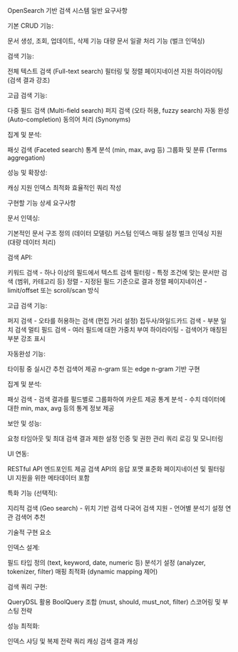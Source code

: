OpenSearch 기반 검색 시스템 일반 요구사항

기본 CRUD 기능:

문서 생성, 조회, 업데이트, 삭제 기능
대량 문서 일괄 처리 기능 (벌크 인덱싱)


검색 기능:

전체 텍스트 검색 (Full-text search)
필터링 및 정렬
페이지네이션 지원
하이라이팅 (검색 결과 강조)


고급 검색 기능:

다중 필드 검색 (Multi-field search)
퍼지 검색 (오타 허용, fuzzy search)
자동 완성 (Auto-completion)
동의어 처리 (Synonyms)


집계 및 분석:

패싯 검색 (Faceted search)
통계 분석 (min, max, avg 등)
그룹화 및 분류 (Terms aggregation)


성능 및 확장성:

캐싱 지원
인덱스 최적화
효율적인 쿼리 작성



구현할 기능 상세 요구사항

문서 인덱싱:

기본적인 문서 구조 정의 (데이터 모델링)
커스텀 인덱스 매핑 설정
벌크 인덱싱 지원 (대량 데이터 처리)


검색 API:

키워드 검색 - 하나 이상의 필드에서 텍스트 검색
필터링 - 특정 조건에 맞는 문서만 검색 (범위, 카테고리 등)
정렬 - 지정된 필드 기준으로 결과 정렬
페이지네이션 - limit/offset 또는 scroll/scan 방식


고급 검색 기능:

퍼지 검색 - 오타를 허용하는 검색 (편집 거리 설정)
접두사/와일드카드 검색 - 부분 일치 검색
멀티 필드 검색 - 여러 필드에 대한 가중치 부여
하이라이팅 - 검색어가 매칭된 부분 강조 표시


자동완성 기능:

타이핑 중 실시간 추천 검색어 제공
n-gram 또는 edge n-gram 기반 구현


집계 및 분석:

패싯 검색 - 검색 결과를 필드별로 그룹화하여 카운트 제공
통계 분석 - 수치 데이터에 대한 min, max, avg 등의 통계 정보 제공


보안 및 성능:

요청 타임아웃 및 최대 검색 결과 제한 설정
인증 및 권한 관리
쿼리 로깅 및 모니터링


UI 연동:

RESTful API 엔드포인트 제공
검색 API의 응답 포맷 표준화
페이지네이션 및 필터링 UI 지원을 위한 메타데이터 포함


특화 기능 (선택적):

지리적 검색 (Geo search) - 위치 기반 검색
다국어 검색 지원 - 언어별 분석기 설정
연관 검색어 추천



기술적 구현 요소

인덱스 설계:

필드 타입 정의 (text, keyword, date, numeric 등)
분석기 설정 (analyzer, tokenizer, filter)
매핑 최적화 (dynamic mapping 제어)


검색 쿼리 구현:

QueryDSL 활용
BoolQuery 조합 (must, should, must_not, filter)
스코어링 및 부스팅 전략


성능 최적화:

인덱스 샤딩 및 복제 전략
쿼리 캐싱
검색 결과 캐싱



